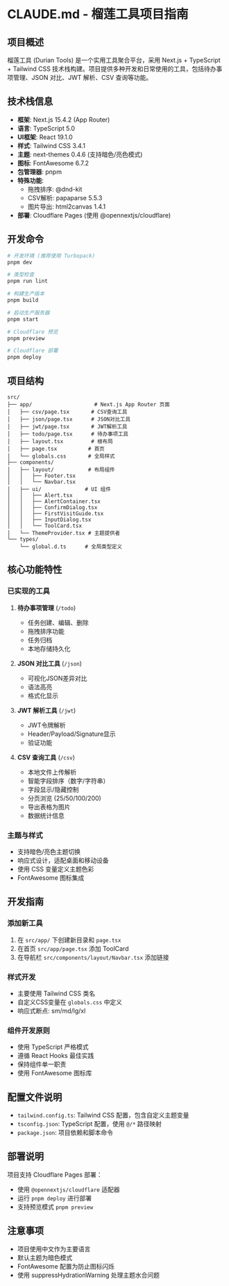 # CLAUDE.md - 榴莲工具项目指南

## 项目概述

榴莲工具 (Durian Tools) 是一个实用工具聚合平台，采用 Next.js + TypeScript + Tailwind CSS 技术栈构建。项目提供多种开发和日常使用的工具，包括待办事项管理、JSON 对比、JWT 解析、CSV 查询等功能。

## 技术栈信息

- **框架**: Next.js 15.4.2 (App Router)
- **语言**: TypeScript 5.0
- **UI框架**: React 19.1.0
- **样式**: Tailwind CSS 3.4.1
- **主题**: next-themes 0.4.6 (支持暗色/亮色模式)
- **图标**: FontAwesome 6.7.2
- **包管理器**: pnpm
- **特殊功能**:
  - 拖拽排序: @dnd-kit
  - CSV解析: papaparse 5.5.3
  - 图片导出: html2canvas 1.4.1
- **部署**: Cloudflare Pages (使用 @opennextjs/cloudflare)

## 开发命令

```bash
# 开发环境 (推荐使用 Turbopack)
pnpm dev

# 类型检查
pnpm run lint

# 构建生产版本
pnpm build

# 启动生产服务器
pnpm start

# Cloudflare 预览
pnpm preview

# Cloudflare 部署
pnpm deploy
```

## 项目结构

```
src/
├── app/                    # Next.js App Router 页面
│   ├── csv/page.tsx       # CSV查询工具
│   ├── json/page.tsx      # JSON对比工具
│   ├── jwt/page.tsx       # JWT解析工具
│   ├── todo/page.tsx      # 待办事项工具
│   ├── layout.tsx         # 根布局
│   ├── page.tsx          # 首页
│   └── globals.css       # 全局样式
├── components/
│   ├── layout/           # 布局组件
│   │   ├── Footer.tsx
│   │   └── Navbar.tsx
│   ├── ui/              # UI 组件
│   │   ├── Alert.tsx
│   │   ├── AlertContainer.tsx
│   │   ├── ConfirmDialog.tsx
│   │   ├── FirstVisitGuide.tsx
│   │   ├── InputDialog.tsx
│   │   └── ToolCard.tsx
│   └── ThemeProvider.tsx # 主题提供者
└── types/
    └── global.d.ts      # 全局类型定义
```

## 核心功能特性

### 已实现的工具

1. **待办事项管理** (`/todo`)
   - 任务创建、编辑、删除
   - 拖拽排序功能
   - 任务归档
   - 本地存储持久化

2. **JSON 对比工具** (`/json`)
   - 可视化JSON差异对比
   - 语法高亮
   - 格式化显示

3. **JWT 解析工具** (`/jwt`)
   - JWT令牌解析
   - Header/Payload/Signature显示
   - 验证功能

4. **CSV 查询工具** (`/csv`)
   - 本地文件上传解析
   - 智能字段排序（数字/字符串）
   - 字段显示/隐藏控制
   - 分页浏览 (25/50/100/200)
   - 导出表格为图片
   - 数据统计信息

### 主题与样式

- 支持暗色/亮色主题切换
- 响应式设计，适配桌面和移动设备
- 使用 CSS 变量定义主题色彩
- FontAwesome 图标集成

## 开发指南

### 添加新工具

1. 在 `src/app/` 下创建新目录和 `page.tsx`
2. 在首页 `src/app/page.tsx` 添加 ToolCard
3. 在导航栏 `src/components/layout/Navbar.tsx` 添加链接

### 样式开发

- 主要使用 Tailwind CSS 类名
- 自定义CSS变量在 `globals.css` 中定义
- 响应式断点: sm/md/lg/xl

### 组件开发原则

- 使用 TypeScript 严格模式
- 遵循 React Hooks 最佳实践
- 保持组件单一职责
- 使用 FontAwesome 图标库

## 配置文件说明

- `tailwind.config.ts`: Tailwind CSS 配置，包含自定义主题变量
- `tsconfig.json`: TypeScript 配置，使用 `@/*` 路径映射
- `package.json`: 项目依赖和脚本命令

## 部署说明

项目支持 Cloudflare Pages 部署：
- 使用 `@opennextjs/cloudflare` 适配器
- 运行 `pnpm deploy` 进行部署
- 支持预览模式 `pnpm preview`

## 注意事项

- 项目使用中文作为主要语言
- 默认主题为暗色模式
- FontAwesome 配置为防止图标闪烁
- 使用 suppressHydrationWarning 处理主题水合问题